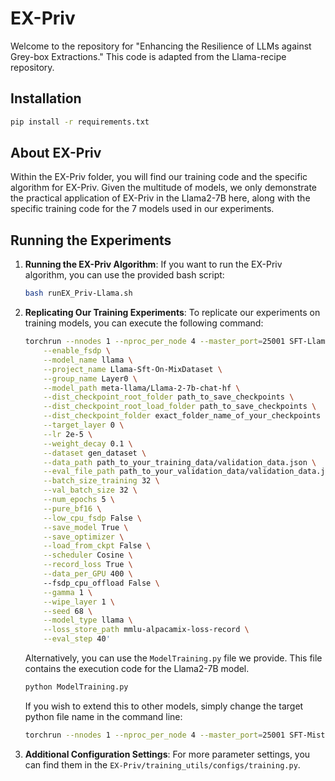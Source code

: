# EX-Priv

Welcome to the repository for "Enhancing the Resilience of LLMs against Grey-box Extractions." This code is adapted from the Llama-recipe repository.

## Installation

```bash
pip install -r requirements.txt
```

## About EX-Priv

Within the EX-Priv folder, you will find our training code and the specific algorithm for EX-Priv. Given the multitude of models, we only demonstrate the practical application of EX-Priv in the Llama2-7B here, along with the specific training code for the 7 models used in our experiments.

## Running the Experiments

1. **Running the EX-Priv Algorithm**: If you want to run the EX-Priv algorithm, you can use the provided bash script:

    ```bash
    bash runEX_Priv-Llama.sh
    ```

2. **Replicating Our Training Experiments**: To replicate our experiments on training models, you can execute the following command:

    ```bash
    torchrun --nnodes 1 --nproc_per_node 4 --master_port=25001 SFT-Llama2.py \
        --enable_fsdp \
        --model_name llama \
        --project_name Llama-Sft-On-MixDataset \
        --group_name Layer0 \
        --model_path meta-llama/Llama-2-7b-chat-hf \
        --dist_checkpoint_root_folder path_to_save_checkpoints \
        --dist_checkpoint_root_load_folder path_to_save_checkpoints \
        --dist_checkpoint_folder exact_folder_name_of_your_checkpoints \
        --target_layer 0 \
        --lr 2e-5 \
        --weight_decay 0.1 \
        --dataset gen_dataset \
        --data_path path_to_your_training_data/validation_data.json \
        --eval_file_path path_to_your_validation_data/validation_data.json \
        --batch_size_training 32 \
        --val_batch_size 32 \
        --num_epochs 5 \
        --pure_bf16 \
        --low_cpu_fsdp False \
        --save_model True \
        --save_optimizer \
        --load_from_ckpt False \
        --scheduler Cosine \
        --record_loss True \
        --data_per_GPU 400 \ 
        --fsdp_cpu_offload False \
        --gamma 1 \
        --wipe_layer 1 \
        --seed 68 \
        --model_type llama \
        --loss_store_path mmlu-alpacamix-loss-record \
        --eval_step 40'
    ```

    Alternatively, you can use the `ModelTraining.py` file we provide. This file contains the execution code for the Llama2-7B model. 

    ```bash
    python ModelTraining.py
    ```

    If you wish to extend this to other models, simply change the target python file name in the command line:

    ```bash
    torchrun --nnodes 1 --nproc_per_node 4 --master_port=25001 SFT-Mistral.py \...
    ```

3. **Additional Configuration Settings**: For more parameter settings, you can find them in the `EX-Priv/training_utils/configs/training.py`.
